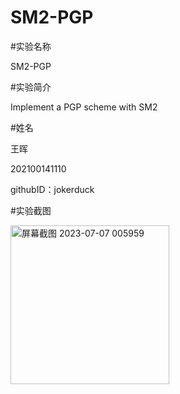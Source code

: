 # SM2-PGP

#实验名称

SM2-PGP

#实验简介

Implement a PGP scheme with SM2

#姓名

王晖

202100141110

githubID：jokerduck

#实验截图

<img width="254" alt="屏幕截图 2023-07-07 005959" src="https://github.com/jokerduck/SM2-PGP/assets/130890730/d3b1b886-7cc0-4e2d-b6ce-fb32c3c82486">
